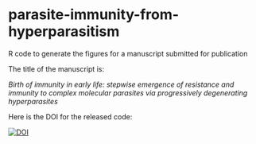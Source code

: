 # parasite-immunity-from-hyperparasitism
R code to generate the figures for a manuscript submitted for publication

The title of the manuscript is:

_Birth of immunity in early life: stepwise emergence of resistance and immunity to complex molecular parasites via progressively degenerating hyperparasites_

Here is the DOI for the released code:

[![DOI](https://zenodo.org/badge/DOI/10.5281/zenodo.7970788.svg)](https://doi.org/10.5281/zenodo.7970788)

